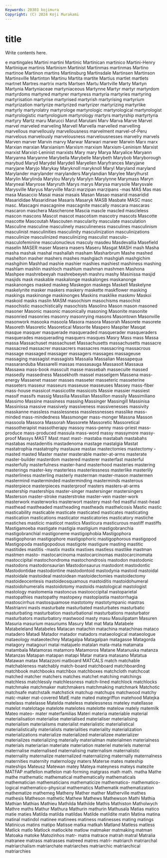 ```yaml
---
Keywords: 20303 kojimura
Copyright: (C) 2024 Koji Murakami
---
```


# title

Write contents here.



e martingales Martini martini
Martinic Martinican martinico Martini-Henry Martinique martinis Martinism Martinist Martinmas martinmas
Martino martinoe Martinon martins Martinsburg Martinsdale Martinsen Martinson Martinsville Martinton
Martinu Martita martite Martius martlet martlets martnet Martres martrix marts
Martsen Martu Martville Marty Martyn Martynia Martyniaceae martyniaceous Martynne Martyr
martyr martyrdom martyrdoms martyred martyrer martyress martyria martyries martyring martyrisation
martyrise martyrised martyrish martyrising martyrium martyrization martyrize martyrized martyrizer martyrizing
martyrlike martyrly martyrolatry martyrologe martyrologic martyrological martyrologist martyrologistic martyrologium martyrology
martyrs martyrship martyrtyria martyry Martz maru Marucci Marut Marutani Marv
Marva Marve Marvel marvel marveled marveling Marvell Marvella marvelled marvelling
marvellous marvellously marvellousness marvelment marvel-of-Peru marvelous marvelously marvelousness marvelousnesses marvelry
marvels Marven marver Marvin marvy Marwar Marwari marwer Marwin Marx
marx Marxian marxian Marxianism Marxism marxism Marxism-Leninism Marxist marxist Marxist-Leninist
marxists Mary mary Marya Maryalice Maryann Maryanna Maryanne Marybella Marybelle
Marybeth Marybob Maryborough marybud Maryd Marydel Marydell Maryellen Maryfrances Maryjane
maryjane Maryjo Marykay Maryknoll maryknoll Maryl Maryland maryland Marylander marylander
marylanders Marylandian Marylee Marylhurst Marylin Marylinda Marylou Maryly Marylyn Marylynne
Marymass Maryn Maryneal Maryrose Maryruth Marys marys Marysa marysole Marysvale
Marysville Maryus Maryville Marzi marzipan marzipans -mas MAS Mas mas
masa Masaccio Masai masai masais Masan Masao masarid masaridid Masarididae
Masaridinae Masaris Masaryk MASB Masbate MASC masc masc. Mascagni mascagnine
mascagnite mascally mascara mascaras mascaron maschera Mascherone Mascia mascle mascled
mascleless mascon mascons Mascot mascot mascotism mascotry mascots Mascotte mascotte
Mascoutah Mascouten mascularity masculate masculation Masculine masculine masculinely masculineness masculines
masculinism masculinist masculinities masculinity masculinization masculinizations masculinize masculinized masculinizing masculist
masculo- masculofeminine masculonucleus masculy masdeu Masdevallia Masefield maselin MASER maser
Masera masers Maseru Masgat MASH mash Masha masha mashak mashal
mashallah masham Masharbrum Mashe mashed mashelton masher mashers mashes mashgiach
mashgiah mashgichim mashgihim Mashhad mashie mashier mashies mashiest mashiness mashing
mashlam mashlin mashloch mashlum mashman mashmen Mashona Mashpee mashrebeeyah mashrebeeyeh
mashru mashy Masinissa masjid masjids mask maskable maskalonge maskalonges maskanonge
maskanonges masked maskeg Maskegon maskegs Maskell Maskelyne maskelynite masker maskers
maskery maskette maskflower masking maskings maskinonge maskinonges Maskins masklike maskmv
Maskoi maskoid masks maslin MASM masochism masochisms masochist masochistic masochistically
masochists Masolino Mason mason masoned masoner Masonic masonic masonically masoning
Masonite masonite masonried masonries masonry masonrying masons Masontown Masonville masonwork
masooka masoola Masora masora Masorah Masorete masorete Masoreth Masoretic Masoretical
Masorite Maspero Maspiter Masqat masque masquer masquerade masqueraded masquerader masqueraders
masquerades masquerading masquers masques Masry Mass mass Massa massa Massachuset
massachuset Massachusetts massachusetts massacre massacred massacrer massacrers massacres massacring massacrous
massage massaged massager massagers massages massageuse massaging massagist massagists Massalia
Massalian Massapequa massaranduba Massarelli massas massasauga Massasoit Massaua Massawa mass-book
masscult masse massebah massecuite massed massedly massedness Massekhoth massel masselgem
Massena mass-energy Massenet masser masses masseter masseteric masseterine masseters masseur
masseurs masseuse masseuses Massey mass-fiber mass-house massicot massicotite massicots Massie
massier massiest massif massifs massig Massilia Massilian Massillon massily Massimiliano
Massimo Massine massiness massing Massinger Massingill Massinisa Massinissa massive massively
massiveness massivenesses massivity masskanne massless masslessness masslessnesses masslike mass-minded mass-mindedness
Massmonger mass-monger Massna Masson massoola Massora Massorah Massorete Massoretic Massoretical
massotherapist massotherapy massoy mass-penny mass-priest mass-produce mass-produced massula mass-word massy
massymore massy-proof Massys MAST Mast mast mast- mastaba mastabah mastabahs
mastabas mastadenitis mastadenoma mastage mastalgia Mastat mastatrophia mastatrophy mastauxe mastax
mastectomies mastectomy -masted masted Master master masterable master-at-arms masterate master-builder
masterdom mastered masterer masterfast masterful masterfully masterfulness master-hand masterhood masteries
mastering masterings master-key masterless masterlessness masterlike masterlily masterliness masterling masterly
masterman master-mason mastermen mastermind masterminded masterminding masterminds masterous masterpiece masterpieces
masterproof masters masters-at-arms mastership masterships master-singer mastersinger mastersingers Masterson master-stroke
masterstroke master-vein master-work masterwork masterworks masterwort mastery mast-fed mastful mast-head
masthead mastheaded mastheading mastheads masthelcosis Mastic mastic masticability masticable masticate
masticated masticates masticating mastication mastications masticator masticatories masticatory mastiche mastiches
masticic masticot mastics Masticura masticurous mastiff mastiffs Mastigamoeba mastigate mastigia
mastigium mastigobranchia mastigobranchial mastigoneme mastigophobia Mastigophora mastigophoran mastigophore mastigophoric mastigophorous
mastigopod Mastigopoda mastigopodous mastigote mastigure masting mastitic mastitides mastitis -mastix
mastix mastixes mastless mastlike mastman mastmen masto- mastocarcinoma mastocarcinomas mastocarcinomata
mastoccipital mastochondroma mastochondrosis mastodon mastodonic mastodons mastodonsaurian Mastodonsaurus mastodont mastodontic
Mastodontidae mastodontine mastodontoid mastodynia mastoid mastoidal mastoidale mastoideal mastoidean mastoidectomies
mastoidectomy mastoideocentesis mastoideosquamous mastoiditis mastoidohumeral mastoidohumeralis mastoidotomy mastoids mastological mastologist
mastology mastomenia mastoncus mastooccipital mastoparietal mastopathies mastopathy mastopexy mastoplastia mastorrhagia
mastoscirrhus mastosquamose mastotomy mastotympanic mastras Mastrianni masts masturbate masturbated masturbates
masturbatic masturbating masturbation masturbational masturbations masturbator masturbators masturbatory mastwood masty
masu Masulipatam Masuren Masuria masurium masuriums Masury Mat mat Mata
Matabele Matabeleland Matabeles Matacan matachin matachina matachinas mataco matadero Matadi
Matador matador matadors mataeological mataeologue mataeology mataeotechny Matagalpa Matagalpan matagasse
Matagorda matagory matagouri matai matajuelo matalan mata-mata matamata matambala Matamoras
matamoro Matamoros Matane Matanuska matanza Matanzas Matapan matapan matapi Matar
matara matasano Matatua Matawan matax Matazzoni matboard MATCALS match matchable
matchableness matchably match-board matchboard matchboarding matchbook matchbooks matchbox matchboxes matchcloth
matchcoat matched matcher matchers matches matchet matching matchings matchless matchlessly
matchlessness match-lined matchlock matchlocks matchmake matchmaker matchmakers matchmaking matchmark Matchotic
matchsafe matchstalk matchstick matchup matchups matchwood matchy matc-maker mat-covered MatE
mate mated mategriffon matehood Matejka matelass matelasse Matelda mateless matelessness
mateley matellasse matelot matelotage matelote matelotes matelotte matelow mately matemilk
Mateo mateo- mater materfamilias Materi materia materiable material materialisation materialise
materialised materialiser materialising materialism materialisms materialist materialistic materialistical materialistically materialists
materialities materiality materialization materializations materialize materialized materializee materializer materializes materializing
materially materialman materialmen materialness materials materiarian materiate materiation materiel materiels
maternal maternalise maternalised maternalising maternalism maternalistic maternality maternalize maternalized maternalizing
maternally maternalness maternities maternity maternology maters Materse mates mateship mateships
Mateusz Matewan matey Mateya mateyness mateys matezite MATFAP matfellon matfelon
mat-forming matgrass math math. matha Mathe mathe mathematic mathematical mathematically
mathematicals mathematician mathematicians mathematicize mathematico- mathematico-logical mathematico-physical mathematics Mathematik mathematization
mathematize mathemeg Matheny Mather mather Matherville mathes mathesis Matheson mathetic
Mathew Mathews Mathewson Mathi Mathia Mathian Mathias Mathieu Mathilda Mathilde
Mathis Mathiston Matholwych Mathre maths Mathur Mathura Mathurin mathurin Mathusala
Matias matico matie maties Matilda matilda matildas Matilde matildite matin
Matina matina matinal matindol matinee matinees matiness matinesses mating matings
Matinicus matins matipo Matisse matka matkah Matland Matless matless Matlick
matlo Matlock matlockite matlow matmaker matmaking matman Matoaka matoke Matozinhos
matr- matra matrace matrah matral Matralia matranee matrass matrasses matreed
matres matri- matriarch matriarchal matriarchalism matriarchate matriarches matriarchic matriarchical matriarchies
